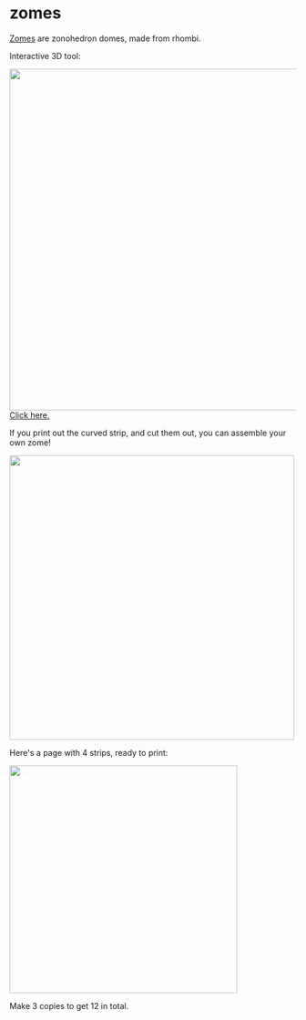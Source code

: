 # zomes
[Zomes](https://simplydifferently.org/Zome) are zonohedron domes, made from rhombi.

Interactive 3D tool:

<a href="https://timhutton.github.io/zomes/"><img width="600px" src="https://user-images.githubusercontent.com/647092/38957506-b8d2d3da-4352-11e8-9d1b-240de1a956fd.png">
<br>
Click here.</a>

If you print out the curved strip, and cut them out, you can assemble your own zome!

<img width="500px" src="https://user-images.githubusercontent.com/647092/38958020-f074b8c0-4353-11e8-9560-627bbae9751f.png">

Here's a page with 4 strips, ready to print:

<img width="400px" src="https://user-images.githubusercontent.com/647092/38958307-c7b3cbfa-4354-11e8-9ed2-05f152bcb79c.png">

 Make 3 copies to get 12 in total.
